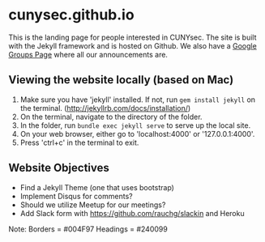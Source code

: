 # cunysec.github.io

This is the landing page for people interested in CUNYsec. The site is built with the Jekyll framework and is hosted on Github. We also have a [Google Groups Page]() where all our announcements are. 

## Viewing the website locally (based on Mac)
1. Make sure you have 'jekyll' installed. If not, run `gem install jekyll` on the terminal. (http://jekyllrb.com/docs/installation/)
2. On the terminal, navigate to the directory of the folder.
3. In the folder, run `bundle exec jekyll serve` to serve up the local site. 
4. On your web browser, either go to 'localhost:4000' or '127.0.0.1:4000'.
5. Press 'ctrl+c' in the terminal to exit. 

## Website Objectives
* Find a Jekyll Theme (one that uses bootstrap)
* Implement Disqus for comments?
* Should we utilize Meetup for our meetings?
* Add Slack form with https://github.com/rauchg/slackin and Heroku

Note: Borders = #004F97 Headings = #240099